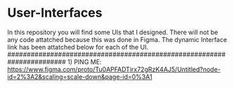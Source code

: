 # User-Interfaces
In this repository you will find some UIs that I designed. There will not be any code attatched because this was done in Figma.
The dynamic Interface link has been attatched below for each of the UI.
#######################################################################
1)
PING ME:
https://www.figma.com/proto/Tu0APFADTirx72gRzK4AJ5/Untitled?node-id=2%3A2&scaling=scale-down&page-id=0%3A1
